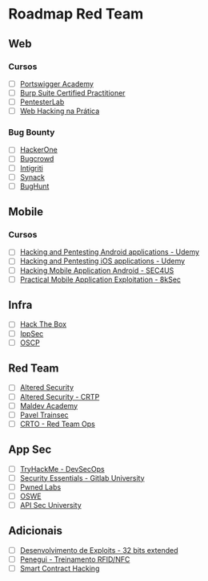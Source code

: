 # Roadmap Red Team

## Web

### Cursos

- [ ] [Portswigger Academy](https://portswigger.net/web-security/all-topics)
- [ ] [Burp Suite Certified Practitioner](https://portswigger.net/web-security/certification)
- [ ] [PentesterLab](https://pentesterlab.com/)
- [ ] [Web Hacking na Prática](https://hackingclub.com/web-hacking-na-pratica/)

### Bug Bounty

- [ ] [HackerOne](https://www.hackerone.com/)
- [ ] [Bugcrowd](https://www.bugcrowd.com/)
- [ ] [Intigriti](https://www.intigriti.com/)
- [ ] [Synack](https://www.synack.com/)
- [ ] [BugHunt](https://www.bughunt.com.br/)

## Mobile

### Cursos

- [ ] [Hacking and Pentesting Android applications - Udemy](https://www.udemy.com/course/hacking-and-pentesting-android-applications/)
- [ ] [Hacking and Pentesting iOS applications - Udemy](https://www.udemy.com/course/hacking-and-pentesting-ios-applications/)
- [ ] [Hacking Mobile Application Android - SEC4US](https://sec4us.com.br/treinamentos/hacking-mobile-application-android/)
- [ ] [Practical Mobile Application Exploitation - 8kSec](https://academy.8ksec.io/course/practical-mobile-application-exploitation)

## Infra

- [ ] [Hack The Box](https://www.hackthebox.com/)
- [ ] [IppSec](https://ippsec.rocks/?#)
- [ ] [OSCP](https://www.offsec.com/courses/pen-200/)

## Red Team

- [ ] [Altered Security](https://www.alteredsecurity.com/)
- [ ] [Altered Security - CRTP](https://www.alteredsecurity.com/adlab)
- [ ] [Maldev Academy](https://maldevacademy.com/)
- [ ] [Pavel Trainsec](https://training.trainsec.net/windows-internals-and-programming)
- [ ] [CRTO - Red Team Ops](https://training.zeropointsecurity.co.uk/courses/red-team-ops)

## App Sec

- [ ] [TryHackMe - DevSecOps](https://tryhackme.com/path/outline/devsecops)
- [ ] [Security Essentials - Gitlab University](https://university.gitlab.com/courses/security-essentials)
- [ ] [Pwned Labs](https://pwnedlabs.io/)
- [ ] [OSWE](https://www.offsec.com/courses/web-300/)
- [ ] [API Sec University](https://www.apisecuniversity.com/)

## Adicionais

- [ ] [Desenvolvimento de Exploits - 32 bits extended](https://sec4us.com.br/treinamentos/desenvolvimento-de-exploits-32-bits-extended/)
- [ ] [Penegui - Treinamento RFID/NFC](https://penegui.com/)
- [ ] [Smart Contract Hacking](https://smartcontractshacking.com/)
